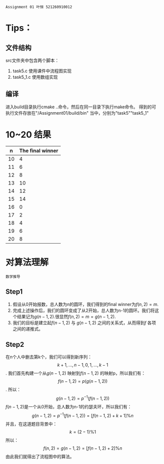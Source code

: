 	Assignment 01 叶恒 521260910012

# Tips：
## 文件结构

src文件夹中包含两个脚本：
1. task5.c 使用课件中流程图实现
2. task5_1.c 使用数组实现

## 编译
进入build目录执行cmake ..命令，然后在同一目录下执行make命令。
得到的可执行文件存放在"/Assignment01/build/bin" 当中，分别为"task5""task5_1"


# 10~20 结果

|n|The final winner|
|------------|-------------|
|10|4|
|11|6|
|12|8|
|13|10|
|14|12|
|15|14|
|16|0|
|17|2|
|18|4|
|19|6|
|20|8|

# 对算法理解
	数学推导
## Step1
1. 假设从0开始报数，总人数为n的圆环，我们得到的final winner为$f(n,2) = m$.
2. 完成上述操作后，我们的圆环变成了从2开始，总人数为n-1的圆环。我们将这个结果记为$g(n-1,2)$.很显然$f(n,2) = m = g(n-1,2)$.
3. 我们的目标是建立起$f(n-1,2)$ 与 $g(n-1,2)$ 之间的关系式，从而得到$f$ 各项之间的递推式。
## Step2
在n个人中删去第k个，我们可以得到新序列：$$k+1,\dots,n-1,0,1,\dots,k-1$$.
我们首先构建一个从$g(n-1,2)$ 映射到$f(n-1,2)$ 的映射p，所以我们有：$$f(n-1,2) = p(g(n-1,2))$$.
所以：$$g(n-1,2) = p^{-1}(f(n-1,2))$$
$f(n-1,2)$是一个从0开始，总人数为n-1的约瑟夫环，所以我们有：
$$
g(n-1,2) = p^{-1}(f(n-1,2)) = [f(n-1,2)+k+1]\%n
$$
并且，在这道题目背景中：
$$
k = (2-1)\%1
$$
所以：
$$
f(n,2) = g(n-1,2) = [f(n-1,2)+2]\%n
$$
由此我们就得出了流程图中的算法。